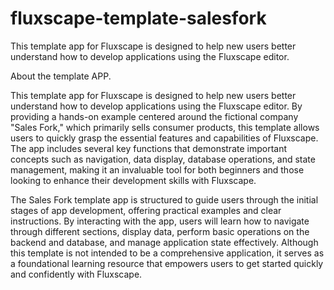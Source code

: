 # fluxscape-template-salesfork
This template app for Fluxscape is designed to help new users better understand how to develop applications using the Fluxscape editor.

About the template APP.

This template app for Fluxscape is designed to help new users better understand how to develop applications using the Fluxscape editor. By providing a hands-on example centered around the fictional company "Sales Fork," which primarily sells consumer products, this template allows users to quickly grasp the essential features and capabilities of Fluxscape. The app includes several key functions that demonstrate important concepts such as navigation, data display, database operations, and state management, making it an invaluable tool for both beginners and those looking to enhance their development skills with Fluxscape.

The Sales Fork template app is structured to guide users through the initial stages of app development, offering practical examples and clear instructions. By interacting with the app, users will learn how to navigate through different sections, display data, perform basic operations on the backend and database, and manage application state effectively. Although this template is not intended to be a comprehensive application, it serves as a foundational learning resource that empowers users to get started quickly and confidently with Fluxscape.
